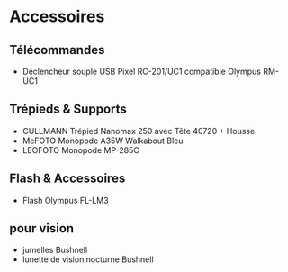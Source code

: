 # Accessoires

## Télécommandes

- Déclencheur souple USB Pixel RC-201/UC1 compatible Olympus RM-UC1

## Trépieds & Supports

- CULLMANN Trépied Nanomax 250 avec Tête 40720 + Housse
- MeFOTO Monopode A35W Walkabout Bleu
- LEOFOTO Monopode MP-285C

## Flash & Accessoires

- Flash Olympus FL-LM3

## pour vision

- jumelles Bushnell
- lunette de vision nocturne Bushnell
